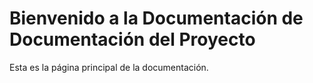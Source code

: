 # Bienvenido a la Documentación de Documentación del Proyecto

Esta es la página principal de la documentación.


